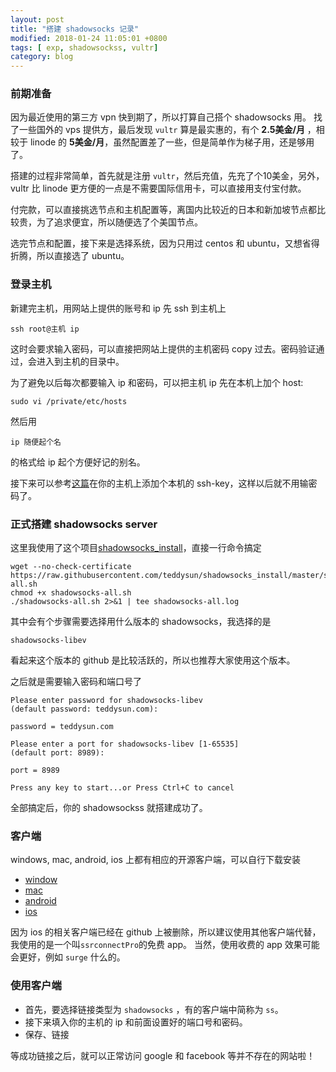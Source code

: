 ```yaml
---
layout: post
title: "搭建 shadowsocks 记录"
modified: 2018-01-24 11:05:01 +0800
tags: [ exp, shadowsockss, vultr]
category: blog
---
```


### 前期准备

因为最近使用的第三方 vpn 快到期了，所以打算自己搭个 shadowsocks 用。
找了一些国外的 vps 提供方，最后发现 `vultr` 算是最实惠的，有个 **2.5美金/月** ，相较于 linode 的 **5美金/月**，虽然配置差了一些，但是简单作为梯子用，还是够用了。

搭建的过程非常简单，首先就是注册 `vultr`，然后充值，先充了个10美金，另外，vultr 比 linode 更方便的一点是不需要国际信用卡，可以直接用支付宝付款。

付完款，可以直接挑选节点和主机配置等，离国内比较近的日本和新加坡节点都比较贵，为了追求便宜，所以随便选了个美国节点。

选完节点和配置，接下来是选择系统，因为只用过 centos 和 ubuntu，又想省得折腾，所以直接选了 ubuntu。


### 登录主机

新建完主机，用网站上提供的账号和 ip 先 ssh 到主机上
```
ssh root@主机 ip
```
这时会要求输入密码，可以直接把网站上提供的主机密码 copy 过去。密码验证通过，会进入到主机的目录中。

为了避免以后每次都要输入 ip 和密码，可以把主机 ip 先在本机上加个 host:

```
sudo vi /private/etc/hosts
```
然后用

```
ip 随便起个名
```
的格式给 ip 起个方便好记的别名。

接下来可以参考[这篇](https://tobeyouth.github.io/blog/2014/07/14/ssh-login/)在你的主机上添加个本机的 ssh-key，这样以后就不用输密码了。

### 正式搭建 shadowsocks server

这里我使用了这个项目[shadowsocks_install](https://github.com/teddysun/shadowsocks_install)，直接一行命令搞定

```
wget --no-check-certificate https://raw.githubusercontent.com/teddysun/shadowsocks_install/master/shadowsocks-all.sh
chmod +x shadowsocks-all.sh
./shadowsocks-all.sh 2>&1 | tee shadowsocks-all.log
```
其中会有个步骤需要选择用什么版本的 shadowsocks，我选择的是 

```
shadowsocks-libev
```
看起来这个版本的 github 是比较活跃的，所以也推荐大家使用这个版本。

之后就是需要输入密码和端口号了

```
Please enter password for shadowsocks-libev
(default password: teddysun.com):

password = teddysun.com

Please enter a port for shadowsocks-libev [1-65535]
(default port: 8989):

port = 8989

Press any key to start...or Press Ctrl+C to cancel
```

全部搞定后，你的 shadowsockss 就搭建成功了。


### 客户端

windows, mac, android, ios 上都有相应的开源客户端，可以自行下载安装

- [window](https://github.com/shadowsocks/shadowsocks-windows)
- [mac](https://github.com/shadowsocks/ShadowsocksX-NG)
- [android](https://github.com/shadowsocks/shadowsocks-android)
- [ios](https://github.com/shadowsocks/shadowsocks-iOS)

因为 ios 的相关客户端已经在 github 上被删除，所以建议使用其他客户端代替，我使用的是一个叫`ssrconnectPro`的免费 app。
当然，使用收费的 app 效果可能会更好，例如 `surge` 什么的。

### 使用客户端

- 首先，要选择链接类型为 `shadowsocks` ，有的客户端中简称为 `ss`。
- 接下来填入你的主机的 ip 和前面设置好的端口号和密码。
- 保存、链接

等成功链接之后，就可以正常访问 google 和 facebook 等并不存在的网站啦！